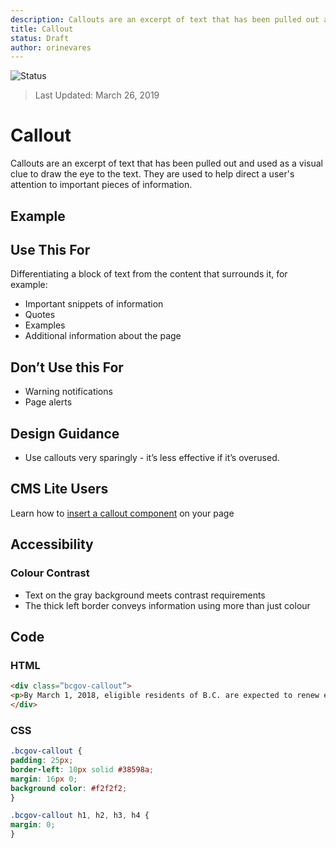 ```yaml
---
description: Callouts are an excerpt of text that has been pulled out and used as a visual clue to draw the eye to the text.
title: Callout
status: Draft
author: orinevares
---
```


![Status](https://img.shields.io/badge/Recommended-Draft-orange.svg)
> Last Updated: March 26, 2019

# Callout
Callouts are an excerpt of text that has been pulled out and used as a visual clue to draw the eye to the text. They are used to help direct a user's attention to important pieces of information.

## Example

<component-preview path="components/callout/sample.html" height="200px" width="800px"> </component-preview>

## Use This For

Differentiating a block of text from the content that surrounds it, for example:
* Important snippets of information
* Quotes
* Examples
* Additional information about the page

## Don’t Use this For
* Warning notifications
* Page alerts

## Design Guidance
* Use callouts very sparingly - it’s less effective if it’s overused.

## CMS Lite Users
Learn how to [insert a callout component](https://www2.gov.bc.ca/gov/content/governments/services-for-government/policies-procedures/web-content-development-guides/cms-lite-manual/ui-guidelines/text-editor/callout-boxes) on your page

## Accessibility

### Colour Contrast
* Text on the gray background meets contrast requirements
* The thick left border conveys information using more than just colour

## Code
### HTML

```html
<div class=”bcgov-callout”>
<p>By March 1, 2018, eligible residents of B.C. are expected to renew enrolment in the Medical Services Plan (MSP) and get a BC Services Card.</p>
</div>
```

### CSS

```css
.bcgov-callout {
padding: 25px;
border-left: 10px solid #38598a;
margin: 16px 0;
background color: #f2f2f2;
}

.bcgov-callout h1, h2, h3, h4 {
margin: 0;
}
```
